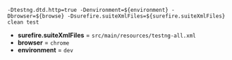 `-Dtestng.dtd.http=true -Denvironment=${environment} -Dbrowser=${browse} -Dsurefire.suiteXmlFiles=${surefire.suiteXmlFiles} clean test`

+ **surefire.suiteXmlFiles** = `src/main/resources/testng-all.xml`
+ **browser** = `chrome`
+ **environment** = `dev`

